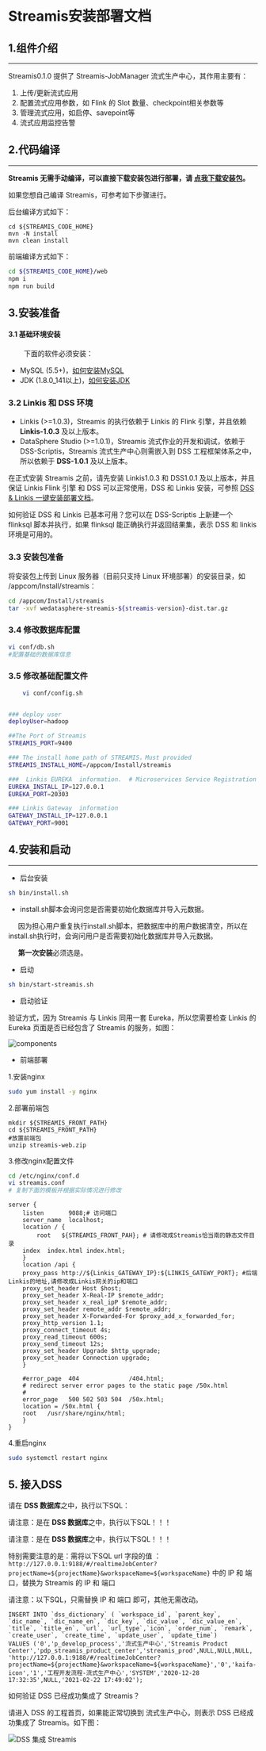 # Streamis安装部署文档

## 1.组件介绍
----------

Streamis0.1.0 提供了 Streamis-JobManager 流式生产中心，其作用主要有：

1. 上传/更新流式应用
2. 配置流式应用参数，如 Flink 的 Slot 数量、checkpoint相关参数等 
3. 管理流式应用，如启停、savepoint等 
4. 流式应用监控告警


## 2.代码编译
----------

**Streamis 无需手动编译，可以直接下载安装包进行部署，请 [点我下载安装包](https://github.com/WeBankFinTech/Streamis/releases)。**

如果您想自己编译 Streamis，可参考如下步骤进行。

后台编译方式如下：

```
cd ${STREAMIS_CODE_HOME}
mvn -N install
mvn clean install
```

前端编译方式如下：

```bash
cd ${STREAMIS_CODE_HOME}/web
npm i
npm run build
```

## 3.安装准备

#### 3.1 基础环境安装

&nbsp;&nbsp;&nbsp;&nbsp;&nbsp;&nbsp;&nbsp;&nbsp;下面的软件必须安装：

- MySQL (5.5+)，[如何安装MySQL](https://www.runoob.com/mysql/mysql-install.html)
- JDK (1.8.0_141以上)，[如何安装JDK](https://www.runoob.com/java/java-environment-setup.html)

### 3.2 Linkis 和 DSS 环境

- Linkis (>=1.0.3)，Streamis 的执行依赖于 Linkis 的 Flink 引擎，并且依赖 **Linkis-1.0.3** 及以上版本。
- DataSphere Studio (>=1.0.1)，Streamis 流式作业的开发和调试，依赖于 DSS-Scriptis，Streamis 流式生产中心则需嵌入到 DSS 工程框架体系之中，所以依赖于 **DSS-1.0.1** 及以上版本。

在正式安装 Streamis 之前，请先安装 Linkis1.0.3 和 DSS1.0.1 及以上版本，并且保证 Linkis Flink 引擎 和 DSS 可以正常使用，DSS 和 Linkis 安装，可参照 [DSS & Linkis 一键安装部署文档](https://github.com/WeBankFinTech/DataSphereStudio-Doc/blob/main/zh_CN/%E5%AE%89%E8%A3%85%E9%83%A8%E7%BD%B2/DSS%E5%8D%95%E6%9C%BA%E9%83%A8%E7%BD%B2%E6%96%87%E6%A1%A3.md)。

如何验证 DSS 和 Linkis 已基本可用？您可以在 DSS-Scriptis 上新建一个 flinksql 脚本并执行，如果 flinksql 能正确执行并返回结果集，表示 DSS 和 linkis 环境是可用的。

### 3.3 安装包准备

将安装包上传到 Linux 服务器（目前只支持 Linux 环境部署）的安装目录，如 /appcom/Install/streamis：

```bash
cd /appcom/Install/streamis
tar -xvf wedatasphere-streamis-${streamis-version}-dist.tar.gz
```

### 3.4 修改数据库配置

```bash
vi conf/db.sh
#配置基础的数据库信息

```

### 3.5 修改基础配置文件

```bash
    vi conf/config.sh
```

```bash

### deploy user
deployUser=hadoop

##The Port of Streamis
STREAMIS_PORT=9400

### The install home path of STREAMIS，Must provided
STREAMIS_INSTALL_HOME=/appcom/Install/streamis

###  Linkis EUREKA  information.  # Microservices Service Registration Discovery Center
EUREKA_INSTALL_IP=127.0.0.1
EUREKA_PORT=20303

### Linkis Gateway  information
GATEWAY_INSTALL_IP=127.0.0.1
GATEWAY_PORT=9001

```

## 4.安装和启动
----------

- 后台安装

```bash
sh bin/install.sh
```

- install.sh脚本会询问您是否需要初始化数据库并导入元数据。

&nbsp;&nbsp;&nbsp;&nbsp;&nbsp;因为担心用户重复执行install.sh脚本，把数据库中的用户数据清空，所以在install.sh执行时，会询问用户是否需要初始化数据库并导入元数据。

&nbsp;&nbsp;&nbsp;&nbsp;&nbsp;**第一次安装**必须选是。


- 启动

```bash
sh bin/start-streamis.sh
```

- 启动验证

验证方式，因为 Streamis 与 Linkis 同用一套 Eureka，所以您需要检查 Linkis 的 Eureka 页面是否已经包含了 Streamis 的服务，如图：

![components](../../images/zh_CN/eureka_streamis.png)


- 前端部署

1.安装nginx
 
```bash
sudo yum install -y nginx
```

2.部署前端包

```
mkdir ${STREAMIS_FRONT_PATH}
cd ${STREAMIS_FRONT_PATH}
#放置前端包
unzip streamis-web.zip
```

3.修改nginx配置文件<br>

```bash
cd /etc/nginx/conf.d
vi streamis.conf
# 复制下面的模板并根据实际情况进行修改
```

```
server {
    listen       9088;# 访问端口
    server_name  localhost;
    location / {
        root   ${STREAMIS_FRONT_PAH}; # 请修改成Streamis恰当南的静态文件目录
    index  index.html index.html;
    }
    location /api {
    proxy_pass http://${Linkis_GATEWAY_IP}:${LINKIS_GATEWY_PORT}; #后端Linkis的地址,请修改成Linkis网关的ip和端口
    proxy_set_header Host $host;
    proxy_set_header X-Real-IP $remote_addr;
    proxy_set_header x_real_ipP $remote_addr;
    proxy_set_header remote_addr $remote_addr;
    proxy_set_header X-Forwarded-For $proxy_add_x_forwarded_for;
    proxy_http_version 1.1;
    proxy_connect_timeout 4s;
    proxy_read_timeout 600s;
    proxy_send_timeout 12s;
    proxy_set_header Upgrade $http_upgrade;
    proxy_set_header Connection upgrade;
    }

    #error_page  404              /404.html;
    # redirect server error pages to the static page /50x.html
    #
    error_page   500 502 503 504  /50x.html;
    location = /50x.html {
    root   /usr/share/nginx/html;
    }
}
```

4.重启nginx

```bash
sudo systemctl restart nginx
```

## 5. 接入DSS

请在 **DSS 数据库**之中，执行以下SQL：

请注意：是在 **DSS 数据库**之中，执行以下SQL！！！

请注意：是在 **DSS 数据库**之中，执行以下SQL！！！

特别需要注意的是：需将以下SQL url 字段的值 ：`http://127.0.0.1:9188/#/realtimeJobCenter?projectName=${projectName}&workspaceName=${workspaceName}` 中的 IP 和 端口，替换为 Streamis 的 IP 和 端口

请注意：以下SQL，只需替换 IP 和 端口 即可，其他无需改动。

```roomsql
INSERT INTO `dss_dictionary` ( `workspace_id`, `parent_key`, `dic_name`, `dic_name_en`, `dic_key`, `dic_value`, `dic_value_en`, `title`, `title_en`, `url`, `url_type`,`icon`, `order_num`, `remark`, `create_user`, `create_time`, `update_user`, `update_time`) 
VALUES ('0','p_develop_process','流式生产中心','Streamis Product Center','pdp_streamis_product_center','streamis_prod',NULL,NULL,NULL,
'http://127.0.0.1:9188/#/realtimeJobCenter?projectName=${projectName}&workspaceName=${workspaceName}','0','kaifa-icon','1','工程开发流程-流式生产中心','SYSTEM','2020-12-28 17:32:35',NULL,'2021-02-22 17:49:02');
```

如何验证 DSS 已经成功集成了 Streamis？

请进入 DSS 的工程首页，如果能正常切换到 流式生产中心，则表示 DSS 已经成功集成了 Streamis。如下图：

![DSS 集成 Streamis](../../images/zh_CN/DSS_integration_Streamis.png)